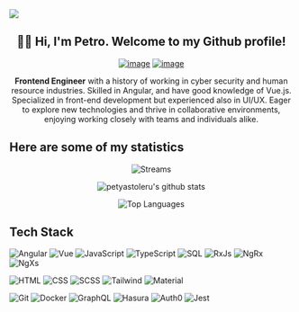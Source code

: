 
<img src="https://user-images.githubusercontent.com/73097560/115834477-dbab4500-a447-11eb-908a-139a6edaec5c.gif">


<div align="center">
    <h2>👨‍💻 Hi, I'm Petro. Welcome to my Github profile!</h2>
  
   [![image](https://img.shields.io/badge/linkedin-%2300acee.svg?color=405DE6&style=for-the-badge&logo=linkedin&logoColor=white)](https://www.linkedin.com/in/petro-stoleru/)
  [![image](https://img.shields.io/badge/Gmail-D14836?style=for-the-badge&logo=gmail&logoColor=white)](mailto:petyastoleru00@gmail.com)

**Frontend Engineer** with a history of working in cyber security and human resource industries. Skilled in Angular, and have good knowledge of Vue.js. Specialized in front-end development but experienced also in UI/UX. Eager to explore new technologies and thrive in collaborative environments, enjoying working closely with teams and individuals alike.
</div>

  ## Here are some of my statistics

<div align="center">

  ![Streams](https://github-readme-streak-stats.herokuapp.com/?user=petyastoleru&theme=dracula)
  
  ![petyastoleru's github stats](https://github-readme-stats.vercel.app/api?username=petyastoleru&show_icons=true&theme=dracula&include_all_commits=true&count_private=true)
  
  ![Top Languages](https://github-readme-stats.vercel.app/api/top-langs/?username=petyastoleru&theme=dracula&layout=compact)
</div>

  ## Tech Stack
![Angular](https://img.shields.io/badge/-Angular-000?&logo=Angular&logoColor=DD0031)
![Vue](https://img.shields.io/badge/-Vue.js-000?logo=vuedotjs&logoColor=%234FC08D)
![JavaScript](https://img.shields.io/badge/-JavaScript-000?&logo=JavaScript)
![TypeScript](https://img.shields.io/badge/-TypeScript-000?&logo=TypeScript&logoColor=007ACC)
![SQL](https://img.shields.io/badge/-SQL-000?logo=microsoftsqlserver&logoColor=%23CC2927)
![RxJs](https://img.shields.io/badge/-RxJs-000?logo=reactivex&logoColor=df0e8d)
![NgRx](https://img.shields.io/badge/-NgRx-000?logo=reactivex&logoColor=df0e8d)
![NgXs](https://img.shields.io/badge/-NGXS-000?logo=reactivex&logoColor=df0e8d)

![HTML](https://img.shields.io/badge/-HTML-000?&logo=HTML5)
![CSS](https://img.shields.io/badge/-CSS-000?&logo=CSS3)
![SCSS](https://img.shields.io/badge/-SCSS-000?&logo=Sass)
![Tailwind](https://img.shields.io/badge/-Tailwind%20CSS-000?logo=tailwindcss&logoColor=06B6D4)
![Material](https://img.shields.io/badge/-Angular%20Material-000?logo=material-design&logoColor=%23757575)


![Git](https://img.shields.io/badge/-Git-000?&logo=Git)
![Docker](https://img.shields.io/badge/-Docker-000?&logo=Docker)
![GraphQL](https://img.shields.io/badge/-GraphQL-000?&logo=GraphQL)
![Hasura](https://img.shields.io/badge/-Hasura-000?&logo=Hasura)
![Auth0](https://img.shields.io/badge/-Auth0-000?&logo=Auth0)
![Jest](https://img.shields.io/badge/-Jest-000?&logo=Jest)


